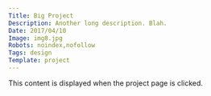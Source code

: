 ```yaml
---
Title: Big Project
Description: Another long description. Blah.
Date: 2017/04/10
Image: img8.jpg
Robots: noindex,nofollow
Tags: design
Template: project
---
```


This content is displayed when the project page is clicked.